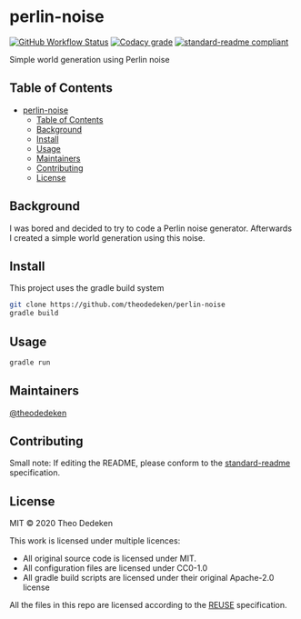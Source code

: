 <!--
SPDX-FileCopyrightText: 2020 Theo Dedeken

SPDX-License-Identifier: CC0-1.0
-->

# perlin-noise
[![GitHub Workflow Status](https://img.shields.io/github/workflow/status/theodedeken/perlin-noise/REUSE%20compliant?label=REUSE%20compliant&style=for-the-badge)](https://reuse.software/)
[![Codacy grade](https://img.shields.io/codacy/grade/9772938196f74a81b61ac7610a3a1bda?style=for-the-badge)](https://app.codacy.com/manual/theodedeken/perlin-noise?utm_source=github.com&utm_medium=referral&utm_content=theodedeken/perlin-noise&utm_campaign=Badge_Grade_Dashboard)
[![standard-readme compliant](https://img.shields.io/badge/standard--readme-OK-green.svg?style=for-the-badge)](https://github.com/RichardLitt/standard-readme)

Simple world generation using Perlin noise

## Table of Contents

- [perlin-noise](#perlin-noise)
  - [Table of Contents](#table-of-contents)
  - [Background](#background)
  - [Install](#install)
  - [Usage](#usage)
  - [Maintainers](#maintainers)
  - [Contributing](#contributing)
  - [License](#license)

## Background
I was bored and decided to try to code a Perlin noise generator.
Afterwards I created a simple world generation using this noise.

## Install
This project uses the gradle build system

```bash
git clone https://github.com/theodedeken/perlin-noise
gradle build
```

## Usage

```bash
gradle run
```

## Maintainers

[@theodedeken](https://github.com/theodedeken)

## Contributing

Small note: If editing the README, please conform to the [standard-readme](https://github.com/RichardLitt/standard-readme) specification.

## License

MIT © 2020 Theo Dedeken

This work is licensed under multiple licences:

* All original source code is licensed under MIT.
* All configuration files are licensed under CC0-1.0
* All gradle build scripts are licensed under their original Apache-2.0 license

All the files in this repo are licensed according to the [REUSE](https://reuse.software/) specification.

